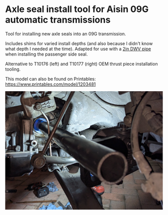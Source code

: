 # Axle seal install tool for Aisin 09G automatic transmissions
Tool for installing new axle seals into an 09G transmission.

Includes shims for varied install depths (and also because I didn't know what depth I needed at the time). Adapted for use with a [2in DWV pipe](https://www.homedepot.com/p/Charlotte-Pipe-2-in-x-2-ft-ABS-Foam-Core-Schedule-40-Drain-Waste-and-Vent-DWV-Pipe-ABS-03200-0200/202017937) when installing the passenger side seal.

Alternative to T10176 (left) and T10177 (right) OEM thrust piece installation tooling.


This model can also be found on Printables:
https://www.printables.com/model/1203481

![Preview](https://github.com/XDleader555/cad_models/raw/main/for_09g_-_axle_seal_installer/res/driver_seal_installation.jpg)
